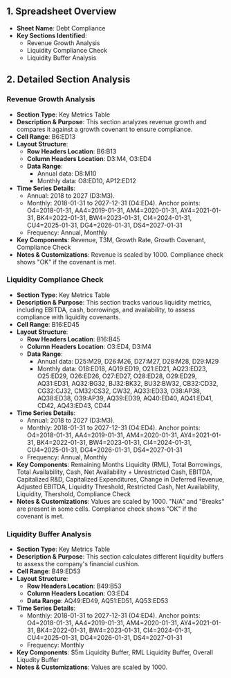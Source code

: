 ## 1. Spreadsheet Overview
- **Sheet Name**: Debt Compliance
- **Key Sections Identified**:
    - Revenue Growth Analysis
    - Liquidity Compliance Check
    - Liquidity Buffer Analysis

## 2. Detailed Section Analysis

### Revenue Growth Analysis
- **Section Type**: Key Metrics Table
- **Description & Purpose**: This section analyzes revenue growth and compares it against a growth covenant to ensure compliance.
- **Cell Range**: B6:ED13
- **Layout Structure**:
    - **Row Headers Location**: B6:B13
    - **Column Headers Location**: D3:M4, O3:ED4
    - **Data Range**:
      - Annual data: D8:M10
      - Monthly data: O8:ED10, AP12:ED12
- **Time Series Details**:
    - Annual: 2018 to 2027 (D3:M3).
    - Monthly: 2018-01-31 to 2027-12-31 (O4:ED4). Anchor points: O4=2018-01-31, AA4=2019-01-31, AM4=2020-01-31, AY4=2021-01-31, BK4=2022-01-31, BW4=2023-01-31, CI4=2024-01-31, CU4=2025-01-31, DG4=2026-01-31, DS4=2027-01-31
    - Frequency: Annual, Monthly
- **Key Components**: Revenue, T3M, Growth Rate, Growth Covenant, Compliance Check
- **Notes & Customizations**: Revenue is scaled by 1000. Compliance check shows "OK" if the covenant is met.

### Liquidity Compliance Check
- **Section Type**: Key Metrics Table
- **Description & Purpose**: This section tracks various liquidity metrics, including EBITDA, cash, borrowings, and availability, to assess compliance with liquidity covenants.
- **Cell Range**: B16:ED45
- **Layout Structure**:
    - **Row Headers Location**: B16:B45
    - **Column Headers Location**: O3:ED4, D3:M4
    - **Data Range**:
      - Annual data: D25:M29, D26:M26, D27:M27, D28:M28, D29:M29
      - Monthly data: O18:ED18, AQ19:ED19, O21:ED21, AQ23:ED23, O25:ED29, O26:ED26, O27:ED27, O28:ED28, O29:ED29, AQ31:ED31, AQ32:BG32, BJ32:BK32, BU32:BW32, CB32:CD32, CG32:CJ32, CM32:CS32, CW32, AQ33:ED33, O38:AP38, AQ38:ED38, O39:AP39, AQ39:ED39, AQ40:ED40, AQ41:ED41, CD42, AQ43:ED43, CD44
- **Time Series Details**:
    - Annual: 2018 to 2027 (D3:M3).
    - Monthly: 2018-01-31 to 2027-12-31 (O4:ED4). Anchor points: O4=2018-01-31, AA4=2019-01-31, AM4=2020-01-31, AY4=2021-01-31, BK4=2022-01-31, BW4=2023-01-31, CI4=2024-01-31, CU4=2025-01-31, DG4=2026-01-31, DS4=2027-01-31
    - Frequency: Annual, Monthly
- **Key Components**: Remaining Months Liquidity (RML), Total Borrowings, Total Availability, Cash, Net Availability + Unrestricted Cash, EBITDA, Capitalized R&D, Capitalized Expenditures, Change in Deferred Revenue, Adjusted EBITDA, Liquidity Threshold, Restricted Cash, Net Availability, Liquidity, Thershold, Compliance Check
- **Notes & Customizations**: Values are scaled by 1000. "N/A" and "Breaks" are present in some cells. Compliance check shows "OK" if the covenant is met.

### Liquidity Buffer Analysis
- **Section Type**: Key Metrics Table
- **Description & Purpose**: This section calculates different liquidity buffers to assess the company's financial cushion.
- **Cell Range**: B49:ED53
- **Layout Structure**:
    - **Row Headers Location**: B49:B53
    - **Column Headers Location**: O3:ED4
    - **Data Range**: AQ49:ED49, AQ51:ED51, AQ53:ED53
- **Time Series Details**:
    - Monthly: 2018-01-31 to 2027-12-31 (O4:ED4). Anchor points: O4=2018-01-31, AA4=2019-01-31, AM4=2020-01-31, AY4=2021-01-31, BK4=2022-01-31, BW4=2023-01-31, CI4=2024-01-31, CU4=2025-01-31, DG4=2026-01-31, DS4=2027-01-31
    - Frequency: Monthly
- **Key Components**: $5m Liquidity Buffer, RML Liquidity Buffer, Overall Liqudity Buffer
- **Notes & Customizations**: Values are scaled by 1000.
